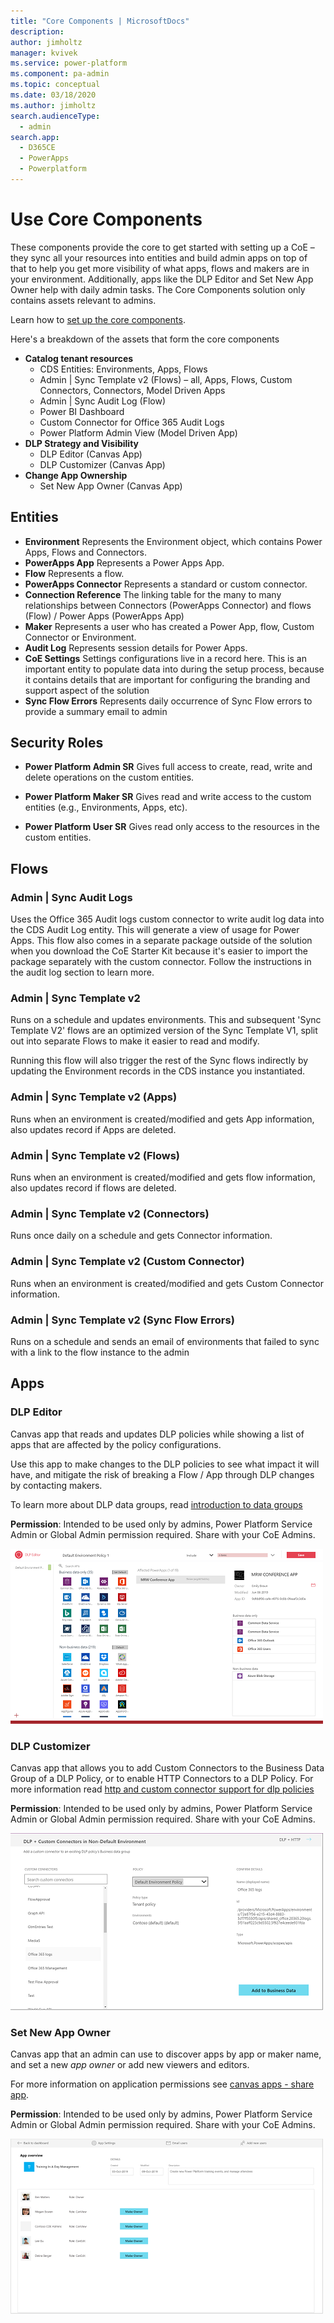 ```yaml
---
title: "Core Components | MicrosoftDocs"
description: 
author: jimholtz
manager: kvivek
ms.service: power-platform
ms.component: pa-admin
ms.topic: conceptual
ms.date: 03/18/2020
ms.author: jimholtz
search.audienceType: 
  - admin
search.app: 
  - D365CE
  - PowerApps
  - Powerplatform
---
```

# Use Core Components

These components provide the core to get started with setting up a CoE – they sync all your resources into entities and build admin apps on top of that to help you get more visibility of what apps, flows and makers are in your environment. Additionally, apps like the DLP Editor and Set New App Owner help with daily admin tasks.  The Core Components solution only contains assets relevant to admins.

Learn how to [set up the core components](setup-core-components.md).

Here's a breakdown of the assets that form the core components

- **Catalog tenant resources**
  - CDS Entities: Environments, Apps, Flows
  - Admin | Sync Template v2 (Flows) – all, Apps, Flows, Custom Connectors, Connectors, Model Driven Apps
  - Admin | Sync Audit Log (Flow)
  - Power BI Dashboard
  - Custom Connector for Office 365 Audit Logs
  - Power Platform Admin View (Model Driven App)
- **DLP Strategy and Visibility**
  - DLP Editor (Canvas App)
  - DLP Customizer (Canvas App)
- **Change App Ownership**
  - Set New App Owner (Canvas App)

## Entities

- **Environment**
Represents the Environment object, which contains Power Apps, Flows and Connectors.
- **PowerApps App**
Represents a Power Apps App.
- **Flow** Represents a flow.
- **PowerApps Connector** Represents a standard or custom connector.
- **Connection Reference** The linking table for the many to many relationships between Connectors (PowerApps Connector) and flows (Flow) / Power Apps (PowerApps App)
- **Maker** Represents a user who has created a Power App, flow, Custom Connector or Environment.
- **Audit Log** Represents session details for Power Apps.
- **CoE Settings** Settings configurations live in a record here. This is an important entity to populate data into during the setup process, because it contains details that are important for configuring the branding and support aspect of the solution
- **Sync Flow Errors** Represents daily occurrence of Sync Flow errors to provide a summary email to admin

## Security Roles

- **Power Platform Admin SR** Gives full access to create, read, write and delete operations on the custom entities.

- **Power Platform Maker SR** Gives read and write access to the custom entities (e.g., Environments, Apps, etc).

- **Power Platform User SR**  Gives read only access to the resources in the custom entities.

## Flows

### Admin \| Sync Audit Logs

Uses the Office 365 Audit logs custom connector to write audit log data into the
CDS Audit Log entity. This will generate a view of usage for Power Apps. This
flow also comes in a separate package outside of the solution when you download
the CoE Starter Kit because it's easier to import the package separately with
the custom connector. Follow the instructions in the audit log section to learn
more.

### Admin \| Sync Template v2

Runs on a schedule and updates environments. This and subsequent 'Sync Template
V2' flows are an optimized version of the Sync Template V1, split out into
separate Flows to make it easier to read and modify.

Running this flow will also trigger the rest of the Sync flows indirectly by
updating the Environment records in the CDS instance you instantiated.

### Admin \| Sync Template v2 (Apps)

Runs when an environment is created/modified and gets App information, also
updates record if Apps are deleted.

### Admin \| Sync Template v2 (Flows)

Runs when an environment is created/modified and gets flow information, also
updates record if flows are deleted.

### Admin \| Sync Template v2 (Connectors)

Runs once daily on a schedule and gets Connector information.

### Admin \| Sync Template v2 (Custom Connector)

Runs when an environment is created/modified and gets Custom Connector
information.

### Admin \| Sync Template v2 (Sync Flow Errors)

Runs on a schedule and sends an email of environments that failed to sync with a
link to the flow instance to the admin

## Apps

### DLP Editor

Canvas app that reads and updates DLP policies while showing a list of apps that
are affected by the policy configurations.

Use this app to make changes to the DLP policies to see what impact it will
have, and mitigate the risk of breaking a Flow / App through DLP changes by
contacting makers.

To learn more about DLP data groups, read [introduction to data
groups](https://docs.microsoft.com/en-us/power-platform/admin/introduction-to-data-groups)

**Permission**: Intended to be used only by admins, Power Platform Service Admin
or Global Admin permission required. Share with your CoE Admins.

![DLP Editor](media/coedlp1.png)

### DLP Customizer

Canvas app that allows you to add Custom Connectors to the Business Data Group
of a DLP Policy, or to enable HTTP Connectors to a DLP Policy. For more
information read [http and custom connector support for dlp
policies](https://docs.microsoft.com/en-us/business-applications-release-notes/october18/microsoft-flow/http-and-custom-connector-support-for-dlp-policies)

**Permission**: Intended to be used only by admins, Power Platform Service Admin
or Global Admin permission required. Share with your CoE Admins.

![DLP Customizer](media/coedlp2.png)

### Set New App Owner

Canvas app that an admin can use to discover apps by app or maker name, and set
a new *app owner* or add new viewers and editors.

For more information on application permissions see [canvas apps - share
app](https://docs.microsoft.com/en-us/powerapps/maker/canvas-apps/share-app).

**Permission**: Intended to be used only by admins, Power Platform Service Admin
or Global Admin permission required. Share with your CoE Admins.

![Set New App Owner](media/coeowner1.png)


